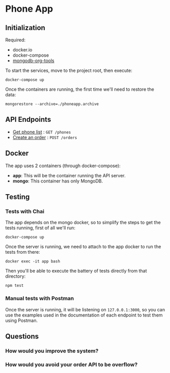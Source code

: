 # Phone App
## Initialization
Required:
- docker.io
- docker-compose
- [mongodb-org-tools](https://docs.mongodb.com/manual/tutorial/install-mongodb-on-ubuntu/)

To start the services, move to the project root, then execute:
 
`docker-compose up`

Once the containers are running, the first time we'll need to restore the data:
 
`mongorestore --archive=./phoneapp.archive`

## API Endpoints
* [Get phone list](./docs/phones/get.md) : `GET /phones`
* [Create an order](./docs/orders/post.md) : `POST /orders`


## Docker ##
The app uses 2 containers (through docker-compose):
- **app**: This will be the container running the API server.
- **mongo**: This container has only MongoDB.

## Testing
### Tests with Chai
The app depends on the mongo docker, so to simplify the steps to get the tests running, first of all we'll run:
 
`docker-compose up`

Once the server is running, we need to attach to the app docker to run the tests from there:

`docker exec -it app bash`

Then you'll be able to execute the battery of tests directly from that directory:

`npm test`

### Manual tests with Postman
Once the server is running, it will be listening on `127.0.0.1:3000`, so you can use the examples used in the
documentation of each endpoint to test them using Postman.

## Questions
### How would you improve the system?

### How would you avoid your order API to be overflow?